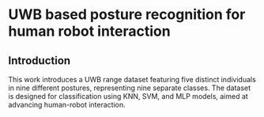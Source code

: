 # UWB based posture recognition for human robot interaction

## Introduction
This work introduces a UWB range dataset featuring five distinct individuals in nine different postures, representing nine separate classes. The dataset is designed for classification using KNN, SVM, and MLP models, aimed at advancing human-robot interaction.

